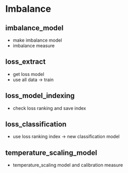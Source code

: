 # Imbalance

## imbalance_model
* make imbalance model
* imbalance measure

## loss_extract
* get loss model 
 * use all data -> train

## loss_model_indexing
* check loss ranking and save index

## loss_classification
* use loss ranking index -> new classification model

## temperature_scaling_model
* temperature_scaling model and calibration measure
